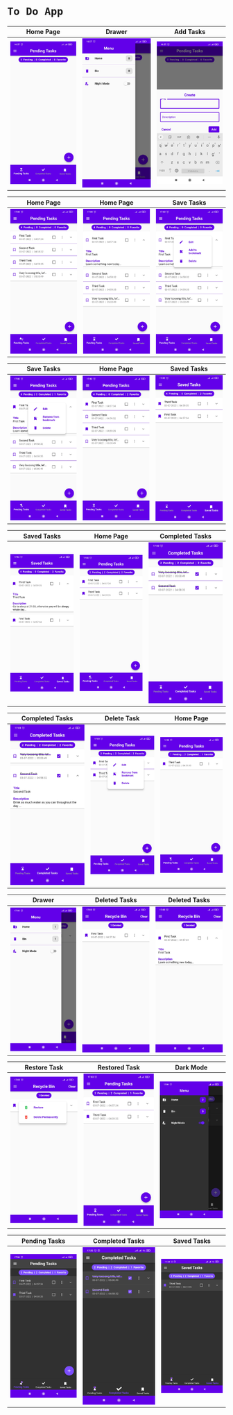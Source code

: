 # ```To Do App```

| Home Page | Drawer | Add Tasks |
|----------------|:----------------:|:----------------:|
| ![Home Page](assets/readme/img.png) | ![Drawer](assets/readme/img_1.png) | ![Add Tasks](assets/readme/img_2.png) |

| Home Page | Home Page | Save Tasks |
|----------------|:----------------:|:----------------:|
| ![Home Page](assets/readme/img_3.png) | ![Home Page](assets/readme/img_4.png) | ![Save Tasks](assets/readme/img_5.png) |

| Save Tasks | Home Page | Saved Tasks |
|----------------|:----------------:|:----------------:|
| ![Save Tasks](assets/readme/img_6.png) | ![Home Page](assets/readme/img_7.png) | ![Saved Tasks](assets/readme/img_8.png) |

| Saved Tasks | Home Page | Completed Tasks |
|----------------|:----------------:|:----------------:|
| ![Saved Tasks](assets/readme/img_9.png) | ![Home Page](assets/readme/img_10.png) | ![Completed Tasks](assets/readme/img_11.png) |

| Completed Tasks | Delete Task | Home Page |
|----------------|:----------------:|:----------------:|
| ![Completed Tasks](assets/readme/img_12.png) | ![Delete Task](assets/readme/img_13.png) | ![Home Page](assets/readme/img_14.png) |

| Drawer | Deleted Tasks | Deleted Tasks |
|----------------|:----------------:|:----------------:|
| ![Drawer](assets/readme/img_15.png) | ![Deleted Tasks](assets/readme/img_16.png) | ![Deleted Tasks](assets/readme/img_17.png) |

| Restore Task | Restored Task | Dark Mode |
|----------------|:----------------:|:----------------:|
| ![Restore Task](assets/readme/img_18.png) | ![Restored Task](assets/readme/img_19.png) | ![Dark Mode](assets/readme/img_20.png) |

| Pending Tasks | Completed Tasks | Saved Tasks |
|----------------|:----------------:|:----------------:|
| ![Pending Tasks](assets/readme/img_21.png) | ![Completed Tasks](assets/readme/img_22.png) | ![Saved Tasks](assets/readme/img_23.png) |